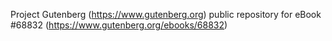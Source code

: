 Project Gutenberg (https://www.gutenberg.org) public repository for eBook #68832 (https://www.gutenberg.org/ebooks/68832)
